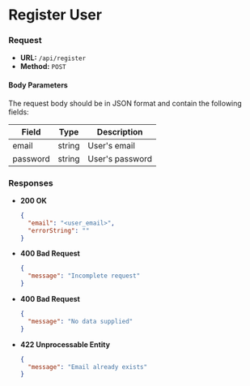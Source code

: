 # Register User

### Request

- **URL:** `/api/register`
- **Method:** `POST`

#### Body Parameters

The request body should be in JSON format and contain the following fields:

| Field    | Type   | Description        |
| -------- | ------ | ------------------ |
| email    | string | User's email       |
| password | string | User's password    |


### Responses

- **200 OK**
  ```json
  {
    "email": "<user_email>",
    "errorString": ""
  }
  ```
- **400 Bad Request**
  ```json
  {
    "message": "Incomplete request"
  }
  ```

- **400 Bad Request**
  ```json
  {
    "message": "No data supplied"
  }
  ```

- **422 Unprocessable Entity**
  ```json
  {
    "message": "Email already exists"
  }
  ```

